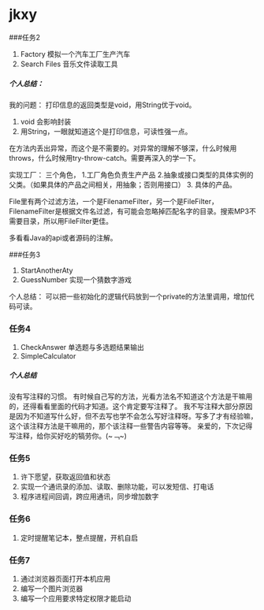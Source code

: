 # jkxy

###任务2
1. Factory 模拟一个汽车工厂生产汽车
2. Search Files 音乐文件读取工具

 

##### 个人总结：
  我的问题：
  打印信息的返回类型是void，用String优于void。
  1. void 会影响封装 
  2. 用String，一眼就知道这个是打印信息，可读性强一点。

  在方法内丢出异常，而这个是不需要的。对异常的理解不够深，什么时候用throws，什么时候用try-throw-catch。需要再深入的学一下。

  实现工厂：
  三个角色，
  1.工厂角色负责生产产品
  2.抽象或接口类型的具体实例的父类。（如果具体的产品之间相关，用抽象；否则用接口）
  3. 具体的产品。

  File里有两个过滤方法，一个是FilenameFilter，另一个是FileFilter，FilenameFilter是根据文件名过滤，有可能会忽略掉匹配名字的目录。搜索MP3不需要目录，所以用FileFilter更佳。

  多看看Java的api或者源码的注解。

###任务3
1. StartAnotherAty
2. GuessNumber 实现一个猜数字游戏

个人总结：
可以把一些初始化的逻辑代码放到一个private的方法里调用，增加代码可读。


### 任务4
1. CheckAnswer 单选题与多选题结果输出
2. SimpleCalculator

##### 个人总结
  没有写注释的习惯。
  有时候自己写的方法，光看方法名不知道这个方法是干嘛用的，还得看看里面的代码才知道。这个肯定要写注释了。
  我不写注释大部分原因是因为不知道写什么好，但不去写也学不会怎么写好注释呀。写多了才有经验嘛，这个该注释方法是干嘛用的，那个该注释一些警告内容等等。
  亲爱的，下次记得写注释，给你买好吃的犒劳你。(~﹁~) 

### 任务5
1. 许下愿望，获取返回值和状态
2. 实现一个通讯录的添加、读取、删除功能，可以发短信、打电话
3. 程序进程间回调，跨应用通讯，同步增加数字

### 任务6
1. 定时提醒笔记本，整点提醒，开机自启

### 任务7
1. 通过浏览器页面打开本机应用
2. 编写一个图片浏览器
3. 编写一个应用要求特定权限才能启动
